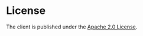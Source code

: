# License

The client is published under the [Apache 2.0 License](https://www.apache.org/licenses/LICENSE-2.0).